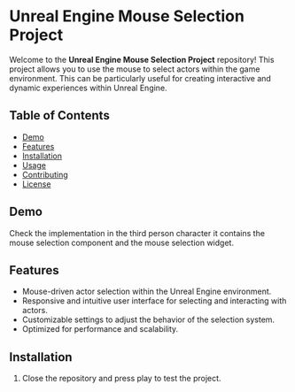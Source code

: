 # Unreal Engine Mouse Selection Project

Welcome to the **Unreal Engine Mouse Selection Project** repository! This project allows you to use the mouse to select actors within the game environment. This can be particularly useful for creating interactive and dynamic experiences within Unreal Engine.

## Table of Contents

- [Demo](#demo)
- [Features](#features)
- [Installation](#installation)
- [Usage](#usage)
- [Contributing](#contributing)
- [License](#license)

## Demo

Check the implementation in the third person character it contains the mouse selection component and the mouse selection widget.

## Features

- Mouse-driven actor selection within the Unreal Engine environment.
- Responsive and intuitive user interface for selecting and interacting with actors.
- Customizable settings to adjust the behavior of the selection system.
- Optimized for performance and scalability.

## Installation

1. Close the repository and press play to test the project.
